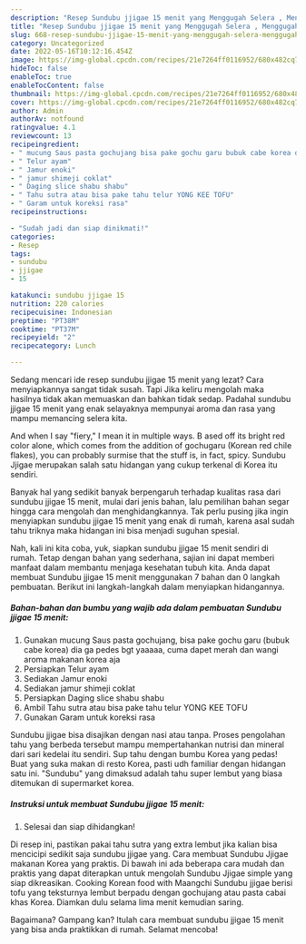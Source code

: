 ```yaml
---
description: "Resep Sundubu jjigae 15 menit yang Menggugah Selera , Menggugah Selera"
title: "Resep Sundubu jjigae 15 menit yang Menggugah Selera , Menggugah Selera"
slug: 668-resep-sundubu-jjigae-15-menit-yang-menggugah-selera-menggugah-selera
category: Uncategorized
date: 2022-05-16T10:12:16.454Z
image: https://img-global.cpcdn.com/recipes/21e7264ff0116952/680x482cq70/sundubu-jjigae-15-menit-foto-resep-utama.jpg
hideToc: false
enableToc: true
enableTocContent: false
thumbnail: https://img-global.cpcdn.com/recipes/21e7264ff0116952/680x482cq70/sundubu-jjigae-15-menit-foto-resep-utama.jpg
cover: https://img-global.cpcdn.com/recipes/21e7264ff0116952/680x482cq70/sundubu-jjigae-15-menit-foto-resep-utama.jpg
author: Admin
authorAv: notfound
ratingvalue: 4.1
reviewcount: 13
recipeingredient:
- " mucung Saus pasta gochujang bisa pake gochu garu bubuk cabe korea dia ga pedes bgt yaaaaa cuma dapet merah dan wangi aroma makanan korea aja"
- " Telur ayam"
- " Jamur enoki"
- " jamur shimeji coklat"
- " Daging slice shabu shabu"
- " Tahu sutra atau bisa pake tahu telur YONG KEE TOFU"
- " Garam untuk koreksi rasa"
recipeinstructions:

- "Sudah jadi dan siap dinikmati!"
categories:
- Resep
tags:
- sundubu
- jjigae
- 15

katakunci: sundubu jjigae 15 
nutrition: 220 calories
recipecuisine: Indonesian
preptime: "PT38M"
cooktime: "PT37M"
recipeyield: "2"
recipecategory: Lunch

---
```



Sedang mencari ide resep sundubu jjigae 15 menit yang lezat? Cara menyiapkannya sangat tidak susah. Tapi Jika keliru mengolah maka hasilnya tidak akan memuaskan dan bahkan tidak sedap. Padahal sundubu jjigae 15 menit yang enak selayaknya mempunyai aroma dan rasa yang mampu memancing selera kita.


And when I say &#34;fiery,&#34; I mean it in multiple ways. B ased off its bright red color alone, which comes from the addition of gochugaru (Korean red chile flakes), you can probably surmise that the stuff is, in fact, spicy. Sundubu Jjigae merupakan salah satu hidangan yang cukup terkenal di Korea itu sendiri.

Banyak hal yang sedikit banyak berpengaruh terhadap kualitas rasa dari sundubu jjigae 15 menit, mulai dari jenis bahan, lalu pemilihan bahan segar hingga cara mengolah dan menghidangkannya. Tak perlu pusing jika ingin menyiapkan sundubu jjigae 15 menit yang enak di rumah, karena asal sudah tahu triknya maka hidangan ini bisa menjadi suguhan spesial.


Nah, kali ini kita coba, yuk, siapkan sundubu jjigae 15 menit sendiri di rumah. Tetap dengan bahan yang sederhana, sajian ini dapat memberi manfaat dalam membantu menjaga kesehatan tubuh kita. Anda dapat membuat Sundubu jjigae 15 menit menggunakan 7 bahan dan 0 langkah pembuatan. Berikut ini langkah-langkah dalam menyiapkan hidangannya.

<!--inarticleads1-->

##### Bahan-bahan dan bumbu yang wajib ada dalam pembuatan Sundubu jjigae 15 menit:

1. Gunakan  mucung Saus pasta gochujang, bisa pake gochu garu (bubuk cabe korea) dia ga pedes bgt yaaaaa, cuma dapet merah dan wangi aroma makanan korea aja
1. Persiapkan  Telur ayam
1. Sediakan  Jamur enoki
1. Sediakan  jamur shimeji coklat
1. Persiapkan  Daging slice shabu shabu
1. Ambil  Tahu sutra atau bisa pake tahu telur YONG KEE TOFU
1. Gunakan  Garam untuk koreksi rasa


Sundubu jjigae bisa disajikan dengan nasi atau tanpa. Proses pengolahan tahu yang berbeda tersebut mampu mempertahankan nutrisi dan mineral dari sari kedelai itu sendiri. Sup tahu dengan bumbu Korea yang pedas! Buat yang suka makan di resto Korea, pasti udh familiar dengan hidangan satu ini. &#34;Sundubu&#34; yang dimaksud adalah tahu super lembut yang biasa ditemukan di supermarket korea. 

<!--inarticleads2-->

##### Instruksi untuk membuat Sundubu jjigae 15 menit:


1. Selesai dan siap dihidangkan!

Di resep ini, pastikan pakai tahu sutra yang extra lembut jika kalian bisa mencicipi sedikit saja sundubu jjigae yang. Cara membuat Sundubu Jjigae makanan Korea yang praktis. Di bawah ini ada beberapa cara mudah dan praktis yang dapat diterapkan untuk mengolah Sundubu Jjigae simple yang siap dikreasikan. Cooking Korean food with Maangchi Sundubu jjigae berisi tofu yang teksturnya lembut berpadu dengan gochujang atau pasta cabai khas Korea. Diamkan dulu selama lima menit kemudian saring. 

Bagaimana? Gampang kan? Itulah cara membuat sundubu jjigae 15 menit yang bisa anda praktikkan di rumah. Selamat mencoba!
